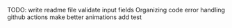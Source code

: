 



TODO:
write readme file
validate input fields
Organizing code
error handling
github actions
make better animations
add test